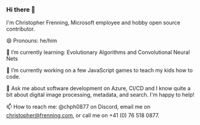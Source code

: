 ### Hi there 👋

<!--
**chrfrenning/chrfrenning** is a ✨ _special_ ✨ repository because its `README.md` (this file) appears on your GitHub profile.

Here are some ideas to get you started:

- 🔭 I’m currently working on ...
- 👯 I’m looking to collaborate on ...
- 🤔 I’m looking for help with ...
- 💬 Ask me about ...
- 📫 How to reach me: ...
- ⚡ Fun fact: ...
-->

I'm Christopher Frenning, Microsoft employee and hobby open source contributor.

😄 Pronouns: he/him

🌱 I’m currently learning: Evolutionary Algorithms and Convolutional Neural Nets

🔭 I’m currently working on a few JavaScript games to teach my kids how to code.

💬 Ask me about software development on Azure, CI/CD and I know quite a bit about digital image processing, metadata, and search. I'm happy to help!

📫 How to reach me: @chph0877 on Discord, email me on christopher@frenning.com, or call me on +41 (0) 76 518 0877.
